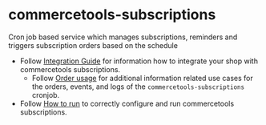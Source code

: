 # commercetools-subscriptions

Cron job based service which manages subscriptions, reminders and triggers subscription orders based on the schedule

- Follow [Integration Guide](./docs/IntegrationGuide.md) for information how to integrate your shop with commercetools subscriptions.
  - Follow [Order usage](./docs/OrderUsage.md) for additional information related use cases for the orders, events, and logs of the `commercetools-subscriptions` cronjob.
- Follow [How to run](./docs/HowToRun.md) to correctly configure and run commercetools subscriptions.
